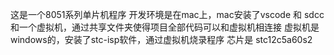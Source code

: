 这是一个8051系列单片机程序
开发环境是在mac上，mac安装了vscode 和 sdcc 和一个虚拟机，通过共享文件夹使得项目全部代码可以和虚拟机相连接
虚拟机是windows的，安装了stc-isp软件，通过虚拟机烧录程序
芯片是 stc12c5a60s2